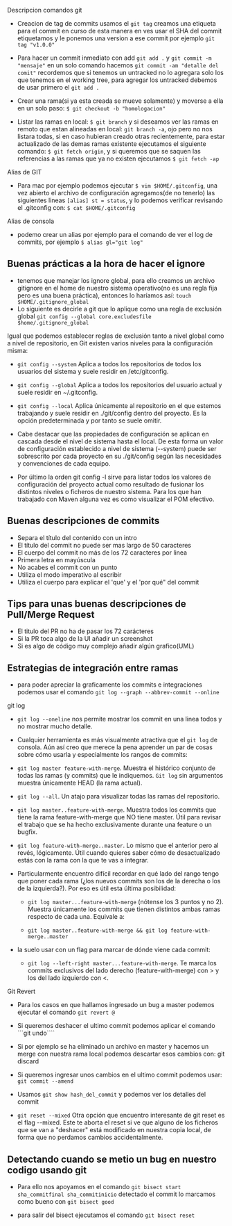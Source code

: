 Descripcion comandos git
- Creacion de tag de commits usamos el ```git tag``` creamos una etiqueta para el commit en curso de esta manera en ves usar el SHA del commit etiquetamos y le ponemos una version a ese commit por ejemplo ```git tag "v1.0.0"```
- Para hacer un commit inmediato con add ```git add .``` y  ```git commit -m "mensaje"``` en un solo comando hacemos ```git commit -am "detalle del comit"```  recordemos que si tenemos un untracked no lo agregara solo los que tenemos en el working tree, para agregar los untracked debemos de usar primero el ```git add .```
- Crear una rama(si ya esta creada se mueve solamente) y moverse a ella en un solo paso: ```$ git checkout -b "homologacion"```

- Listar las ramas en local: ```$ git branch``` y si deseamos ver las ramas en remoto que estan alineadas en local: ```git branch -a```, ojo pero no nos listara todas, si en caso hubieran creado otras recientemente, para estar actualizado de las demas ramas existente ejecutamos el siguiente comando: ```$ git fetch origin```,  y si queremos que se saquen las referencias a las ramas que ya no existen ejecutamos ```$ git fetch -ap```

Alias de GIT
- Para mac por ejemplo podemos ejecutar ```$ vim $HOME/.gitconfig```, una vez abierto el archivo de configuración agregamos(de no tenerlo) las siguientes lineas ```[alias] st = status```, y lo podemos verificar revisando el .gitconfig con: ```$ cat $HOME/.gitconfig```

Alias de consola
- podemo crear un alias por ejemplo para el comando de ver el log de commits, por ejemplo ```$ alias gl="git log"```


## Buenas prácticas a la hora de hacer el ignore

- tenemos que manejar los ignore global, para ello creamos un archivo gitignore en el home de nuestro sistema operativo(no es una regla fija pero es una buena práctica), entonces lo haríamos así: ```touch $HOME/.gitignore_global``` 
- Lo siguiente es decirle a git que lo aplique como una regla de exclusión global ```git config --global core.excludesfile $home/.gitignore_global```

Igual que podemos establecer reglas de exclusión tanto a nivel global como a nivel de repositorio, en Git existen varios niveles para la configuración misma:

- ```git config --system``` Aplica a todos los repositorios de todos los usuarios del sistema y suele residir en /etc/gitconfig.
- ```git config --global``` Aplica a todos los repositorios del usuario actual y suele residir en ~/.gitconfig.
- ```git config --local``` Aplica únicamente al repositorio en el que estemos trabajando y suele residir en ./git/config dentro del proyecto. Es la opción predeterminada y por tanto se suele omitir.

- Cabe destacar que las propiedades de configuración se aplican en cascada desde el nivel de sistema hasta el local. De esta forma un valor de configuración establecido a nivel de sistema (--system) puede ser sobrescrito por cada proyecto en su ./git/config según las necesidades y convenciones de cada equipo.

- Por último la orden git config -l sirve para listar todos los valores de configuración del proyecto actual como resultado de fusionar los distintos niveles o ficheros de nuestro sistema. Para los que han trabajado con Maven alguna vez es como visualizar el POM efectivo.

## Buenas descripciones de commits

- Separa el título del contenido con un intro
- El título del commit no puede ser mas largo de 50 caracteres
- El cuerpo del commit no más de los 72 caracteres por linea
- Primera letra en mayúscula
- No acabes el commit con un punto
- Utiliza el modo imperativo al escribir
- Utiliza el cuerpo para explicar el 'que' y el 'por qué" del commit

## Tips para unas buenas descripciones de Pull/Merge Request

- El titulo del PR no ha de pasar los 72 carácteres
- Si la PR toca algo de la UI añadir un screenshot
- Si es algo de código muy complejo añadir algún grafico(UML)

## Estrategias de integración  entre ramas

- para poder apreciar la graficamente los commits e integraciones podemos usar el comando ```git log --graph --abbrev-commit --online```

git log

- ```git log --oneline``` nos permite mostrar los commit en una linea todos y no mostrar mucho detalle.

- Cualquier herramienta es más visualmente atractiva que el ```git log``` de consola. Aún así creo que merece la pena aprender un par de cosas sobre cómo usarla y especialmente los rangos de commits:

- ```git log master feature-with-merge```. Muestra el histórico conjunto de todas las ramas (y commits) que le indiquemos. ```Git log``` sin argumentos muestra únicamente HEAD (la rama actual).

- ```git log --all```. Un atajo para visualizar todas las ramas del repositorio.

- ```git log master..feature-with-merge```. Muestra todos los commits que tiene la rama feature-with-merge que NO tiene master. Útil para revisar el trabajo que se ha hecho exclusivamente durante una feature o un bugfix.

- ```git log feature-with-merge..master```. Lo mismo que el anterior pero al revés, lógicamente. Útil cuando quieres saber cómo de desactualizado estás con la rama con la que te vas a integrar.

- Particularmente encuentro difícil recordar en qué lado del rango tengo que poner cada rama (¿los nuevos commits son los de la derecha o los de la izquierda?). Por eso es útil esta última posibilidad:

    - ```git log master...feature-with-merge``` (nótense los 3 puntos y no 2). Muestra únicamente los commits que tienen distintos ambas ramas respecto de cada una. Equivale a:

    - ```git log master..feature-with-merge && git log feature-with-merge..master```

- la suelo usar con un flag para marcar de dónde viene cada commit:

    - ```git log --left-right master...feature-with-merge```. Te marca los commits exclusivos del lado derecho (feature-with-merge) con > y los del lado izquierdo con <.

Git Revert

- Para los casos en que hallamos ingresado un bug a master podemos ejecutar el comando ```git revert @```

- Si queremos deshacer el ultimo commit podemos aplicar el comando ```git undo````

- Si por ejemplo se ha eliminado un archivo en master y hacemos un merge con nuestra rama local podemos descartar esos cambios con: git discard

- Si queremos ingresar unos cambios en el ultimo commit podemos usar: ```git commit --amend```

- Usamos ```git show hash_del_commit``` y podemos ver los detalles del commit

- ```git reset --mixed``` Otra opción que encuentro interesante de git reset es el flag --mixed. Este te aborta el reset si ve que alguno de los ficheros que se van a "deshacer" está modificado en nuestra copia local, de forma que no perdamos cambios accidentalmente.

## Detectando cuando se metio un bug en nuestro codigo usando git

- Para ello nos apoyamos en el comando ```git bisect start sha_commitfinal sha_commitinicio``` detectado el commit lo marcamos como bueno con ```git bisect good```

- para salir del bisect ejecutamos el comando ```git bisect reset```

